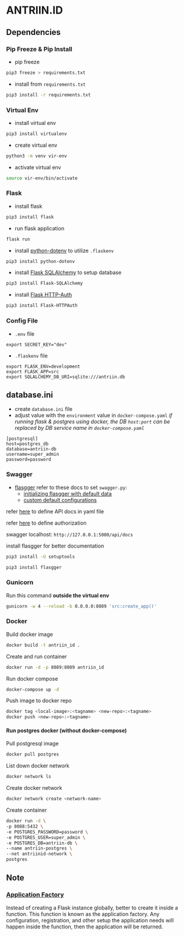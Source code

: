 # ANTRIIN.ID

## Dependencies

### Pip Freeze & Pip Install

* pip freeze
```sh
pip3 freeze > requirements.txt
```

* install from `requirements.txt`
```sh
pip3 install -r requirements.txt
```

### Virtual Env

* install virtual env
```sh
pip3 install virtualenv
```

* create virtual env
```sh
python3 -m venv vir-env
```

* activate virtual env
```sh
source vir-env/bin/activate
```

### Flask

* install flask
```sh
pip3 install flask
```

* run flask application
```sh
flask run
```

* install [python-dotenv](https://pypi.org/project/python-dotenv/) to utilize `.flaskenv`
```sh
pip3 install python-dotenv
```

* install [Flask SQLAlchemy](https://flask-sqlalchemy.palletsprojects.com/en/2.x/quickstart/#installation) to setup database
```sh
pip3 install Flask-SQLAlchemy
```

* install [Flask HTTP-Auth](https://flask-httpauth.readthedocs.io/en/latest/)
```sh
pip3 install Flask-HTTPAuth
```

### Config File

* `.env` file
```
export SECRET_KEY="dev"
```

* `.flaskenv` file
```
export FLASK_ENV=development
export FLASK_APP=src
export SQLALCHEMY_DB_URI=sqlite:///antriin.db
```

## database.ini
* create `database.ini` file
* adjust value with the `environment` value in `docker-compose.yaml`
*if running flask & postgres using docker, the DB `host:port` can be replaced by DB service name in `docker-compose.yaml`*
```
[postgresql]
host=postgres_db
database=antriin-db
username=super_admin
password=password
```

### Swagger

* [flasgger](https://github.com/flasgger/flasgger)
refer to these docs to set `swagger.py`:
    * [initializing flasgger with default data](https://github.com/flasgger/flasgger#initializing-flasgger-with-default-data)
    * [custom default configurations](https://github.com/flasgger/flasgger#customize-default-configurations)

refer [here](https://github.com/flasgger/flasgger#using-external-yaml-files) to define API docs in yaml file

refer [here](https://swagger.io/docs/specification/2-0/authentication/) to define authorization

swagger localhost: `http://127.0.0.1:5000/api/docs`

install flasgger for better documentation
```sh
pip3 install -U setuptools
```

```sh
pip3 install flasgger
```

### Gunicorn
Run this command **outside the virtual env**
```sh
gunicorn -w 4 --reload -b 0.0.0.0:8089 'src:create_app()'
```

### Docker
Build docker image
```sh
docker build -t antriin_id .
```

Create and run container
```sh
docker run -d -p 8089:8089 antriin_id
```

Run docker compose
```sh
docker-compose up -d
```

Push image to docker repo
```sh
docker tag <local-image>:<tagname> <new-repo>:<tagname>
docker push <new-repo>:<tagname>
```

#### Run postgres docker (without docker-compose)
Pull postgresql image
```sh
docker pull postgres
```

List down docker network
```sh
docker network ls
```

Create docker network
```sh
docker network create <network-name>
```

Create container
```sh
docker run -d \
-p 8088:5432 \
-e POSTGRES_PASSWORD=password \
-e POSTGRES_USER=super_admin \
-e POSTGRES_DB=antriin-db \
--name antriin-postgres \
--net antriinid-network \
postgres
```

## Note

### [Application Factory](https://flask.palletsprojects.com/en/2.1.x/tutorial/factory/)
Instead of creating a Flask instance globally, better to create it inside a function. This function is known as the application factory. Any configuration, registration, and other setup the application needs will happen inside the function, then the application will be returned.